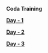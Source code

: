 **Coda Training**

[**Day - 1**](https://github.com/Wignesh/coda-training/tree/Day-1)

[**Day - 2**](https://github.com/Wignesh/coda-training/tree/Day-2)

[**Day - 3**](https://github.com/Wignesh/coda-training/tree/Day-3)

